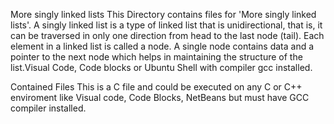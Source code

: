 More singly linked lists
This Directory contains files for 'More singly linked lists'. A singly linked list is a type of linked list that is unidirectional, that is, it can be traversed in only one direction from head to the last node (tail). Each element in a linked list is called a node. A single node contains data and a pointer to the next node which helps in maintaining the structure of the list.Visual Code, Code blocks or Ubuntu Shell with compiler gcc installed.

Contained Files
This is a C file and could be executed on any C or C++ enviroment like Visual code, Code Blocks, NetBeans but must have GCC compiler installed.
